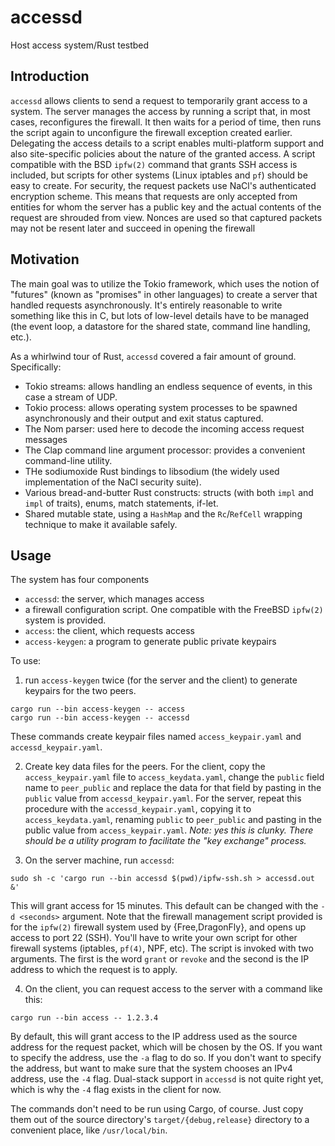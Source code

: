 # accessd

Host access system/Rust testbed

## Introduction

`accessd` allows clients to send a request to temporarily grant access to a system. The server manages the access by running a script that, in most cases, reconfigures the firewall. It then waits for a period of time, then runs the script again to unconfigure the firewall exception created earlier. Delegating the access details to a script enables multi-platform support and also site-specific policies about the nature of the granted access. A script compatible with the BSD `ipfw(2)` command that grants SSH access is included, but scripts for other systems (Linux iptables and `pf`) should be easy to create. For security, the request packets use NaCl's authenticated encryption scheme. This means that requests are only accepted from entities for whom the server has a public key and the actual contents of the request are shrouded from view. Nonces are used so that captured packets may not be resent later and succeed in opening the firewall

## Motivation

The main goal was to utilize the Tokio framework, which uses the notion of "futures" (known as "promises" in other languages) to create a server that handled requests asynchronously. It's entirely reasonable to write something like this in C, but lots of low-level details have to be managed (the event loop, a datastore for the shared state, command line handling, etc.).

As a whirlwind tour of Rust, `accessd` covered a fair amount of ground. Specifically:

- Tokio streams: allows handling an endless sequence of events, in this case a stream of UDP.
- Tokio process: allows operating system processes to be spawned asynchronously and their output and exit status captured.
- The Nom parser: used here to decode the incoming access request messages
- The Clap command line argument processor: provides a convenient command-line utility.
- THe sodiumoxide Rust bindings to libsodium (the widely used implementation of the NaCl security suite).
- Various bread-and-butter Rust constructs: structs (with both `impl` and `impl` of traits), enums, match statements, if-let. 
- Shared mutable state, using a `HashMap` and the `Rc`/`RefCell` wrapping technique to make it available safely.

## Usage

The system has four components

- `accessd`: the server, which manages access
- a firewall configuration script. One compatible with the FreeBSD `ipfw(2)` system is provided. 
- `access`: the client, which requests access
- `access-keygen`: a program to generate public private keypairs

To use:

1. run `access-keygen` twice (for the server and the client) to generate keypairs for the two peers.
  ```
  cargo run --bin access-keygen -- access
  cargo run --bin access-keygen -- accessd
  ```
  These commands create keypair files named `access_keypair.yaml` and `accessd_keypair.yaml`.

2. Create key data files for the peers. For the client, copy the `access_keypair.yaml` file to `access_keydata.yaml`, change the `public` field name to `peer_public` and replace the data for that field by pasting in the `public` value from `accessd_keypair.yaml`. For the server, repeat this procedure with the `accessd_keypair.yaml`, copying it to `access_keydata.yaml`, renaming `public` to `peer_public` and pasting in the public value from `access_keypair.yaml`. *Note: yes this is clunky. There should be a utility program to facilitate the "key exchange" process.*

3. On the server machine, run `accessd`:
  ```
  sudo sh -c 'cargo run --bin accessd $(pwd)/ipfw-ssh.sh > accessd.out &'
  ```
  This will grant access for 15 minutes. This default can be changed with the `-d <seconds>` argument. Note that the firewall management script provided is for the `ipfw(2)` firewall system used by {Free,DragonFly}, and opens up access to port 22 (SSH). You'll have to write your own script for other firewall systems (iptables, `pf(4)`, NPF, etc). The script is invoked with two arguments. The first is the word `grant` or `revoke` and the second is the IP address to which the request is to apply.
  
4. On the client, you can request access to the server with a command like this:
  ```
  cargo run --bin access -- 1.2.3.4
  ```
  By default, this will grant access to the IP address used as the source address for the request packet, which will be chosen by the OS. If you want to specify the address, use the `-a` flag to do so. If you don't want to specify the address, but want to make sure that the system chooses an IPv4 address, use the `-4` flag. Dual-stack support in `accessd` is not quite right yet, which is why the `-4` flag exists in the client for now.
  
The commands don't need to be run using Cargo, of course. Just copy them out of the source directory's `target/{debug,release}` directory to a convenient place, like `/usr/local/bin`.
